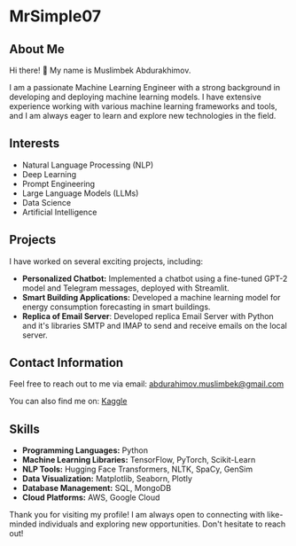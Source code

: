 # MrSimple07

## About Me
Hi there! 👋 My name is Muslimbek Abdurakhimov.

I am a passionate Machine Learning Engineer with a strong background in developing and deploying machine learning models. I have extensive experience working with various machine learning frameworks and tools, and I am always eager to learn and explore new technologies in the field.

## Interests
- Natural Language Processing (NLP)
- Deep Learning
- Prompt Engineering
- Large Language Models (LLMs)
- Data Science
- Artificial Intelligence

## Projects
I have worked on several exciting projects, including:
- **Personalized Chatbot:** Implemented a chatbot using a fine-tuned GPT-2 model and Telegram messages, deployed with Streamlit.
- **Smart Building Applications:** Developed a machine learning model for energy consumption forecasting in smart buildings.
- **Replica of Email Server**: Developed replica Email Server with Python and it's libraries SMTP and IMAP to send and receive emails on the local server.

## Contact Information
Feel free to reach out to me via email: [abdurahimov.muslimbek@gmail.com](mailto:abdurahimov.muslimbek@gmail.com)

You can also find me on: [Kaggle](https://www.kaggle.com/mrsimple07)

## Skills
- **Programming Languages:** Python
- **Machine Learning Libraries:** TensorFlow, PyTorch, Scikit-Learn
- **NLP Tools:** Hugging Face Transformers, NLTK, SpaCy, GenSim
- **Data Visualization:** Matplotlib, Seaborn, Plotly
- **Database Management:** SQL, MongoDB
- **Cloud Platforms:** AWS, Google Cloud

Thank you for visiting my profile! I am always open to connecting with like-minded individuals and exploring new opportunities. Don't hesitate to reach out!
